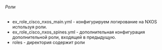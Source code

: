 ###### Роли

* ex_role_cisco_nxos_main.yml - конфигурируем логирование на NXOS используя роли.
* ex_role_cisco_nxos_spines.yml - дополнительная конфигурация дополнительной роли, входящей в предыдущую.
* roles - директория содержит роли